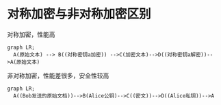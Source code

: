 # 对称加密与非对称加密区别


对称加密，性能高
```mermaid
graph LR;
  A(原始文本) --> B((对称密钥a加密)) -->C(加密文本)-->D((对称密钥a解密))-->A(原始文本)
```

非对称加密，性能差很多，安全性较高

```mermaid
graph LR;
  A((Bob发送的原始文档))-->B(Alice公钥)-->C((密文))-->D((Alice私钥))-->A
```

